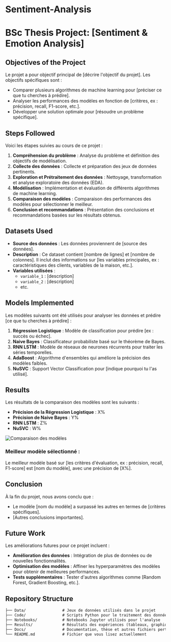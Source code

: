 # Sentiment-Analysis
# **BSc Thesis Project: [Sentiment & Emotion Analysis]**

## **Objectives of the Project**
Le projet a pour objectif principal de [décrire l'objectif du projet]. Les objectifs spécifiques sont :
- Comparer plusieurs algorithmes de machine learning pour [préciser ce que tu cherches à prédire].
- Analyser les performances des modèles en fonction de [critères, ex : précision, recall, F1-score, etc.].
- Développer une solution optimale pour [résoudre un problème spécifique].

## **Steps Followed**
Voici les étapes suivies au cours de ce projet :
1. **Compréhension du problème** : Analyse du problème et définition des objectifs de modélisation.
2. **Collecte des données** : Collecte et préparation des jeux de données pertinents.
3. **Exploration et Prétraitement des données** : Nettoyage, transformation et analyse exploratoire des données (EDA).
4. **Modélisation** : Implémentation et évaluation de différents algorithmes de machine learning.
5. **Comparaison des modèles** : Comparaison des performances des modèles pour sélectionner le meilleur.
6. **Conclusion et recommandations** : Présentation des conclusions et recommandations basées sur les résultats obtenus.

## **Datasets Used**
- **Source des données** : Les données proviennent de [source des données].
- **Description** : Ce dataset contient [nombre de lignes] et [nombre de colonnes]. Il inclut des informations sur [les variables principales, ex : caractéristiques des clients, variables de la maison, etc.].
- **Variables utilisées** :
  - `variable_1` : [description]
  - `variable_2` : [description]
  - etc.

## **Models Implemented**
Les modèles suivants ont été utilisés pour analyser les données et prédire [ce que tu cherches à prédire] :
1. **Régression Logistique** : Modèle de classification pour prédire [ex : succès ou échec].
2. **Naive Bayes** : Classificateur probabiliste basé sur le théorème de Bayes.
3. **RNN LSTM** : Modèle de réseaux de neurones récurrents pour traiter les séries temporelles.
4. **AdaBoost** : Algorithme d'ensembles qui améliore la précision des modèles faibles.
5. **NuSVC** : Support Vector Classification pour [indique pourquoi tu l'as utilisé].

## **Results**
Les résultats de la comparaison des modèles sont les suivants :
- **Précision de la Régression Logistique** : X%
- **Précision de Naive Bayes** : Y%
- **RNN LSTM** : Z%
- **NuSVC** : W%

![Comparaison des modèles](./Results/model_comparison.png)

### **Meilleur modèle sélectionné :**
Le meilleur modèle basé sur [les critères d'évaluation, ex : précision, recall, F1-score] est [nom du modèle], avec une précision de [X%].

## **Conclusion**
À la fin du projet, nous avons conclu que :
- Le modèle [nom du modèle] a surpassé les autres en termes de [critères spécifiques].
- [Autres conclusions importantes].

## **Future Work**
Les améliorations futures pour ce projet incluent :
- **Amélioration des données** : Intégration de plus de données ou de nouvelles fonctionnalités.
- **Optimisation des modèles** : Affiner les hyperparamètres des modèles pour obtenir de meilleures performances.
- **Tests supplémentaires** : Tester d'autres algorithmes comme [Random Forest, Gradient Boosting, etc.].

## **Repository Structure**
```markdown
├── Data/                # Jeux de données utilisés dans le projet
├── Code/                # Scripts Python pour le traitement des données et les modèles
├── Notebooks/           # Notebooks Jupyter utilisés pour l'analyse
├── Results/             # Résultats des expériences (tableaux, graphiques)
├── Docs/                # Documentation, thèse et autres fichiers pertinents
└── README.md            # Fichier que vous lisez actuellement
